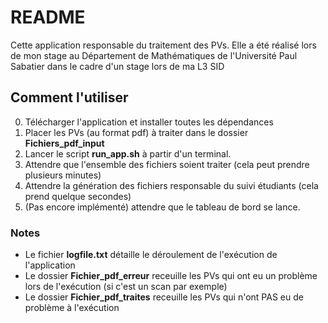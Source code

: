 # README
Cette application responsable du traitement des PVs.
Elle a été réalisé lors de mon stage au Département de Mathématiques de l'Université Paul Sabatier dans le cadre d'un stage lors de ma L3 SID

## Comment l'utiliser


0. Télécharger l'application et installer toutes les dépendances
1. Placer les PVs (au format pdf) à traiter dans le dossier **Fichiers_pdf_input**
2. Lancer le script **run_app.sh** à partir d'un terminal.
3. Attendre que l'ensemble des fichiers soient traiter (cela peut prendre plusieurs minutes)
4. Attendre la génération des fichiers responsable du suivi étudiants (cela prend quelque secondes)
5. (Pas encore implémenté) attendre que le tableau de bord se lance.

### Notes
* Le fichier **logfile.txt** détaille le déroulement de l'exécution de l'application
* Le dossier **Fichier_pdf_erreur** receuille les PVs qui ont eu un problème lors de l'exécution (si c'est un scan par exemple)
* Le dossier **Fichier_pdf_traites** receuille les PVs qui n'ont PAS eu de problème à l'exécution
